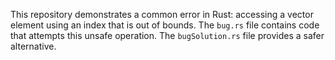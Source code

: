 This repository demonstrates a common error in Rust: accessing a vector element using an index that is out of bounds. The `bug.rs` file contains code that attempts this unsafe operation. The `bugSolution.rs` file provides a safer alternative.